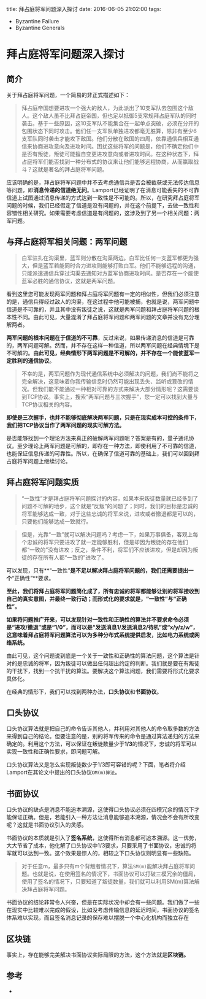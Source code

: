 title: 拜占庭将军问题深入探讨
date: 2016-06-05 21:02:00
tags:
- Byzantine Failure
- Byzantine Generals

# 拜占庭将军问题深入探讨

## 简介

关于拜占庭将军问题，一个简易的非正式描述如下：

> 拜占庭帝国想要进攻一个强大的敌人，为此派出了10支军队去包围这个敌人。这个敌人虽不比拜占庭帝国，但也足以抵御5支常规拜占庭军队的同时袭击。基于一些原因，这10支军队不能集合在一起单点突破，必须在分开的包围状态下同时攻击。他们任一支军队单独进攻都毫无胜算，除非有至少6支军队同时袭击才能攻下敌国。他们分散在敌国的四周，依靠通信兵相互通信来协商进攻意向及进攻时间。困扰这些将军的问题是，他们不确定他们中是否有叛徒，叛徒可能擅自变更进攻意向或者进攻时间。在这种状态下，拜占庭将军们能否找到一种分布式的协议来让他们能够远程协商，从而赢取战斗？这就是著名的拜占庭将军问题。

应该明确的是，拜占庭将军问题中并不去考虑通信兵是否会被截获或无法传达信息等问题，即**消息传递的信道绝无问**。Lamport已经证明了在消息可能丢失的不可靠信道上试图通过消息传递的方式达到一致性是不可能的。所以，在研究拜占庭将军问题的时候，我们已经假定了信道是没有问题的，并在这个前提下，去做一致性和容错性相关研究。如果需要考虑信道是有问题的，这涉及到了另一个相关问题：两军问题。


## 与拜占庭将军相关问题：两军问题

> 白军驻扎在沟渠里，蓝军则分散在沟渠两边。白军比任何一支蓝军都更为强大，但是蓝军若能同时合力进攻则能够打败白军。他们不能够远程的沟通，只能派遣通信兵穿过沟渠去通知对方蓝军协商进攻时间。是否存在一个能使蓝军必胜的通信协议，这就是两军问题。

看到这里您可能发现两军问题和拜占庭将军问题有一定的相似性，但我们必须注意的是，通信兵得经过敌人的沟渠，在这过程中他可能被捕，也就是说，两军问题中信道是不可靠的，并且其中没有叛徒之说，这就是两军问题和拜占庭将军问题的根本性不同。由此可见，大量混淆了拜占庭将军问题和两军问题的文章并没有充分理解两者。

**两军问题的根本问题在于信道的不可靠**，反过来说，如果传递消息的信道是可靠的，两军问题可解。然而，并不存在这样一种信道，所以两军问题在经典情境下是不可解的。**由此可见，经典情形下两军问题是不可解的，并不存在一个能使蓝军一定胜利的通信协议**。


> 不幸的是，两军问题作为现代通信系统中必须解决的问题，我们尚不能将之完全解决，这意味着你我传输信息时仍然可能出现丢失、监听或篡改的情况。但我们能不能通过一种相对可靠的方式来解决大部分情形呢？这需要谈到TCP协议。事实上，搜索“两军问题与三次握手”，您一定可以找到大量与TCP协议相关的内容。

**即使是三次握手，也并不能够彻底解决两军问题，只是在现实成本可控的条件下，我们把TCP协议当作了两军问题的现实可解方法。**

是否能够找到一个理论方法来真正的破解两军问题呢？答案是有的，量子通讯协议。至少理论上两军问题是可解的，即存在一种方法，即使利用了不可靠的信道，也能保证信息传递的可靠性。所以，在确保了信道可靠的基础上，我们可以回到拜占庭将军问题上继续讨论。


## 拜占庭将军问题实质

> “一致性”才是拜占庭将军问题探讨的内容，如果本来叛徒数量就已经多到了问题不可解的地步，这个就是“反叛”的问题了；同时，我们的目标是忠诚的将军能够达成一致，对于这些忠诚的将军来说，进攻或者撤退都是可以的，只要他们能够达成一致就行。

> 但是，光靠“一致”就可以解决问题吗？考虑一下，如果万事俱备，客观上每个忠诚的将军只要进攻了就一定能够胜利，但是却因为叛徒的存在他们都“一致的”没有进攻；反之，条件不利，将军们不应该进攻，但是却因为叛徒的存在所有人都“一致的”进攻了。

可以发现，只有**“一致性”**是不足以解决拜占庭将军问题的，我们还需要提出一个**“正确性”**要求。

**至此，我们将拜占庭将军问题简化成了，所有忠诚的将军都能够让别的将军接收到自己的真实意图，并最终一致行动；而形式化的要求就是，“一致性”与“正确性”。**

**如果将问题推广开来，可以发现针对一致性和正确性的算法并不要求命令必须是“进攻/撤退”或是“1/0”，而可以是“发送消息1/发送消息2/待机”或“x/y/z/w”，这意味着拜占庭将军问题算法可以为多种分布式系统提供启发，比如电力系统或网络系统。**

由此可见，这个问题说到底是一个关于一致性和正确性的算法问题，这个算法是针对的是忠诚的将军，因为叛徒可以做出任何超出约定的判断。我们就是要在有叛徒的干扰下，找到一个抗干扰的算法。要解决这个算法问题，我们需要将形式化要求具体化。

在经典的情形下，我们可以找到两种办法，**口头协议**和**书面协议**。

## 口头协议

口头协议算法就是把自己的命令告诉其他人，并利用对其他人的命令取多数的方法来得到自己的结论。但要注意的是，别的将军传来的命令是通过算法递归的方法来确定的。利用这个方法，可以保证在叛徒数量少于**1/3**的情况下，忠诚的将军可以实现一致性和正确性要求，即问题可解。

口头协议算法又是怎么实现叛徒数少于1/3即可容错的呢？下面，笔者将介绍Lamport在其论文中提出的口头协议`OM(m)算法`。

## 书面协议

口头协议的缺点是消息不能追本溯源，这使得口头协议必须在四模冗余的情况下才能保证正确。但是，若能引入一种方法让消息能够追本溯源，情况会不会有所改变呢？这就是书面协议引入的灵感。

书面协议的本质就是引入了**签名系统**，这使得所有消息都可追本溯源。这一优势，大大节省了成本，他化解了口头协议中1/3要求，只要采用了书面协议，忠诚的将军就可以达到一致。这个效果是惊人的，相较之下口头协议则明显有一些缺陷。

> 对于任意m，最多只有m个背叛者情况下，算法`SM(m)`能解决拜占庭将军问题。也就是说，在使用签名的情况下，书面协议可以打破三模冗余的僵局，使用了签名的情况下，只要知道了叛徒数量，我们就可以利用SM(m)算法解决拜占庭将军问题。

书面协议的结论非常令人兴奋，但是在实际状况中却会有一些问题。我们做了一些在现实中比较难以完成的假设，比如没考虑传输信息的延迟时间，书面协议的签名体系难以实现，而且签名消息记录的保存难以摆脱一个中心化机构而独立存在


## 区块链

事实上，存在能够完美解决书面协议实际局限的方法，这个方法就是**区块链。**


## 参考

* [](http://www.8btc.com/baizhantingjiangjun)
